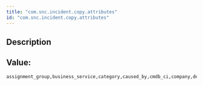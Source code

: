 ```yaml
---
title: "com.snc.incident.copy.attributes"
id: "com.snc.incident.copy.attributes"
---
```

## Description



## Value: 
```
assignment_group,business_service,category,caused_by,cmdb_ci,company,description,impact,location,parent_incident,problem_id,rfc,short_description,subcategory,urgency,priority
```